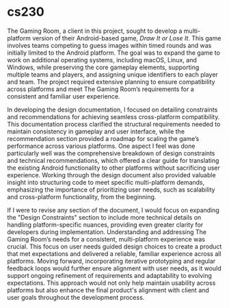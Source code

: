# cs230
The Gaming Room, a client in this project, sought to develop a multi-platform version of their Android-based game, *Draw It or Lose It*. This game involves teams competing to guess images within timed rounds and was initially limited to the Android platform. The goal was to expand the game to work on additional operating systems, including macOS, Linux, and Windows, while preserving the core gameplay elements, supporting multiple teams and players, and assigning unique identifiers to each player and team. The project required extensive planning to ensure compatibility across platforms and meet The Gaming Room’s requirements for a consistent and familiar user experience.

In developing the design documentation, I focused on detailing constraints and recommendations for achieving seamless cross-platform compatibility. This documentation process clarified the structural requirements needed to maintain consistency in gameplay and user interface, while the recommendation section provided a roadmap for scaling the game’s performance across various platforms. One aspect I feel was done particularly well was the comprehensive breakdown of design constraints and technical recommendations, which offered a clear guide for translating the existing Android functionality to other platforms without sacrificing user experience. Working through the design document also provided valuable insight into structuring code to meet specific multi-platform demands, emphasizing the importance of prioritizing user needs, such as scalability and cross-platform functionality, from the beginning.

If I were to revise any section of the document, I would focus on expanding the "Design Constraints" section to include more technical details on handling platform-specific nuances, providing even greater clarity for developers during implementation. Understanding and addressing The Gaming Room’s needs for a consistent, multi-platform experience was crucial. This focus on user needs guided design choices to create a product that met expectations and delivered a reliable, familiar experience across all platforms. Moving forward, incorporating iterative prototyping and regular feedback loops would further ensure alignment with user needs, as it would support ongoing refinement of requirements and adaptability to evolving expectations. This approach would not only help maintain usability across platforms but also enhance the final product's alignment with client and user goals throughout the development process.
